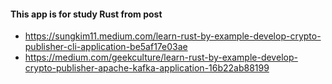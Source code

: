 #### This app is for study Rust from post

 - https://sungkim11.medium.com/learn-rust-by-example-develop-crypto-publisher-cli-application-be5af17e03ae
 - https://medium.com/geekculture/learn-rust-by-example-develop-crypto-publisher-apache-kafka-application-16b22ab88199

